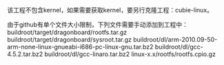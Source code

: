 该工程不包含kernel，如果需要获取kernel，要另行克隆工程：cubie-linux。

由于github有单个文件大小限制，下列文件需要手动添加到工程中：
buildroot/target/dragonboard/rootfs.tar.gz
buildroot/target/dragonboard/sysroot.tar.gz
buildroot/dl/arm-2010.09-50-arm-none-linux-gnueabi-i686-pc-linux-gnu.tar.bz2
buildroot/dl/gcc-4.5.2.tar.bz2
buildroot/dl/gcc-linaro.tar.bz2
linux-x.x/rootfs/rootfs.cpio.gz
